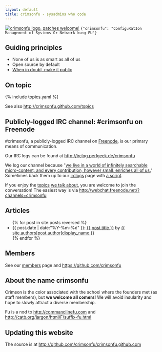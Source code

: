 ```yaml
---
layout: default
title: crimsonfu - sysadmins who code
---
```

<a href="https://github.com/crimsonfu/crimsonfu.github.com/blob/master/images/crimsonfu-logo.svg"><img src="http://www.gravatar.com/avatar/5accd79d827a12591f4b2ba652362688?s=48" alt="crimsonfu logo, patches welcome!"></a>
`{"crimsonfu": "ConfiguRatIon Management of Systems Or Network kung FU"}`

## Guiding principles

* None of us is as smart as all of us
* Open source by default
* [When in doubt, make it public](http://www.codinghorror.com/blog/2007/04/when-in-doubt-make-it-public.html)

## On topic

{% include topics.yaml %}

See also http://crimsonfu.github.com/topics

## Publicly-logged IRC channel: #crimsonfu on Freenode

\#crimsonfu, a publicly-logged IRC channel on [Freenode](http://freenode.net), is our primary means of communication.

Our IRC logs can be found at http://irclog.perlgeek.de/crimsonfu

We log our channel because "[we live in a world of infinitely searchable micro-content, and every contribution, however small, enriches all of us.](http://www.codinghorror.com/blog/2007/04/when-in-doubt-make-it-public.html)"  Sometimes back them up to our [irclogs](irclogs) page with [a script](bin/logfetch.pl).

If you enjoy the [topics](topics) [we talk about][logs], you are welcome to join the conversation!  The easiest way is via http://webchat.freenode.net/?channels=crimsonfu

## Articles

<ul>
{% for post in site.posts reversed %}
<li>{{ post.date | date:"%Y-%m-%d" }}: <a href="{{ post.url }}">{{ post.title }}</a> by <a href="/members/{{post.author}}">{{ site.authors[post.author]display_name }}</a></li>
{% endfor %}
</ul>

## Members

See our [members](members) page and https://github.com/crimsonfu

## About the name crimsonfu

Crimson is the color associated with the school where the founders met (as staff members), but **we welcome all comers**!  We will avoid insularity and hope to slowly attract a diverse membership.

Fu is a nod to http://commandlinefu.com and http://catb.org/jargon/html/F/suffix-fu.html

## Updating this website

The source is at http://github.com/crimsonfu/crimsonfu.github.com 

[logs]: http://irclog.perlgeek.de/crimsonfu
